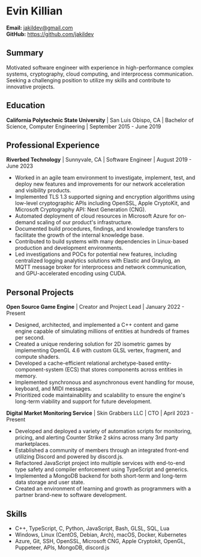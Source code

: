 # Evin Killian
**Email:** jakildev@gmail.com\
**GitHub:** https://github.com/jakildev

## Summary
Motivated software engineer with experience in high-performance complex systems, cryptography, cloud computing, and interprocess communication. Seeking a challenging position to utilize my skills and contribute to innovative projects.

## Education
**California Polytechnic State University** | San Luis Obispo, CA | Bachelor of Science, Computer Engineering | September 2015 - June 2019

## Professional Experience
**Riverbed Technology**  |  Sunnyvale, CA  |  Software Engineer  |  August 2019 - June 2023
- Worked in an agile team environment to investigate, implement, test, and deploy new features and improvements for our network acceleration and visibility products.
- Implemented TLS 1.3 supported signing and encryption algorithms using low-level cryptographic APIs including OpenSSL, Apple CryptoKit, and Microsoft Cryptography API: Next Generation (CNG).
- Automated deployment of cloud resources in Microsoft Azure for on-demand scaling of our product's infrastructure.
- Documented build procedures, findings, and knowledge transfers to facilitate the growth of the internal knowledge base.
- Contributed to build systems with many dependencies in Linux-based production and development environments.
- Led investigations and POCs for potential new features, including centralized logging analytics solutions with Elastic and Graylog, an MQTT message broker for interprocess and network communication, and GPU-accelerated encoding using CUDA.

## Personal Projects
**Open Source Game Engine**  |  Creator and Project Lead  | January 2022 - Present
- Designed, architected, and implemented a C++ content and game engine capable of simulating millions of entities at hundreds of frames per second.
- Created a unique rendering solution for 2D isometric games by implementing OpenGL 4.6 with custom GLSL vertex, fragment, and compute shaders.
- Developed a cache-efficient relational archetype-based entity-component-system (ECS) that stores components across entities in memory.
- Implemented synchronous and asynchronous event handling for mouse, keyboard, and MIDI messages.
- Prioritized code maintainability and scalability to ensure the engine's long-term viability and support for future development.

**Digital Market Monitoring Service** | Skin Grabbers LLC | CTO | April 2023 - Present
- Developed and deployed a variety of automation scripts for monitoring, pricing, and alerting Counter Strike 2 skins across many 3rd party marketplaces.
- Established a community of members through an integrated front-end utilizing Discord and powered by discord.js.
- Refactored JavaScript project into multiple services with end-to-end type safety and compiler enforcement using TypeScript and generics.
- Implemented a MongoDB backend for both short-term and long-term data storage and user state.
- Created an environment of learning and growth as programmers with a partner brand-new to software development.

## Skills
- C++, TypeScript, C, Python, JavaScript, Bash, GLSL, SQL, Lua
- Windows, Linux (CentOS, Debian, Arch), macOS, Docker, Kubernetes
- Azure, Git, SSH, OpenSSL, Microsoft CNG, Apple Cryptokit, OpenGL, Puppeteer, APIs, MongoDB, discord.js